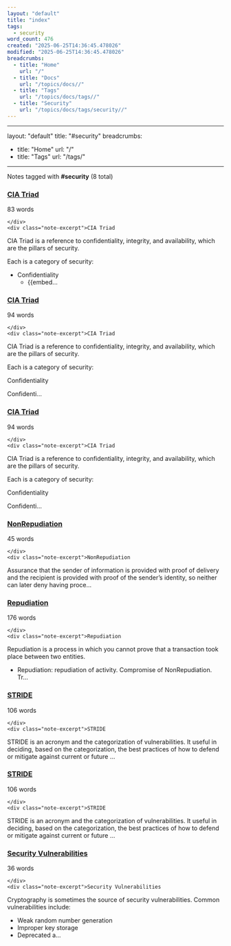 ```yaml
---
layout: "default"
title: "index"
tags:
  - security
word_count: 476
created: "2025-06-25T14:36:45.478026"
modified: "2025-06-25T14:36:45.478026"
breadcrumbs:
  - title: "Home"
    url: "/"
  - title: "Docs"
    url: "/topics/docs//"
  - title: "Tags"
    url: "/topics/docs/tags//"
  - title: "Security"
    url: "/topics/docs/tags/security//"
---
```

---
layout: "default"
title: "#security"
breadcrumbs:
  - title: "Home"
    url: "/"
  - title: "Tags"
    url: "/tags/"
---
Notes tagged with **#security** (8 total)

<div class="note-grid">

<div class="note-card">
    <h3><a href="cse/cryptography/cia-triad/">CIA Triad</a></h3>
    <div class="note-meta">
        83 words
        
    </div>
    <div class="note-excerpt">CIA Triad

CIA Triad is a reference to confidentiality, integrity, and availability, which are the pillars of security. 


Each is a category of security:
-  Confidentiality
	- {{embed...</div>
</div>

<div class="note-card">
    <h3><a href="logseq/bak/cse/cryptography/cia-triad/2024-11-29t01_57_40574zdesktop/">CIA Triad</a></h3>
    <div class="note-meta">
        94 words
        
    </div>
    <div class="note-excerpt">CIA Triad

CIA Triad is a reference to confidentiality, integrity, and availability, which are the pillars of security. 


Each is a category of security:

 Confidentiality

Confidenti...</div>
</div>

<div class="note-card">
    <h3><a href="logseq/bak/cse/cryptography/cia-triad/2024-11-01t08_11_36610zdesktop/">CIA Triad</a></h3>
    <div class="note-meta">
        94 words
        
    </div>
    <div class="note-excerpt">CIA Triad

CIA Triad is a reference to confidentiality, integrity, and availability, which are the pillars of security. 


Each is a category of security:

 Confidentiality

Confidenti...</div>
</div>

<div class="note-card">
    <h3><a href="nonrepudiation/">NonRepudiation</a></h3>
    <div class="note-meta">
        45 words
        
    </div>
    <div class="note-excerpt">NonRepudiation


Assurance that the sender of information is provided with proof of delivery and the recipient is provided with proof of the sender’s identity, so neither can later deny having proce...</div>
</div>

<div class="note-card">
    <h3><a href="cse/cryptography/repudiation/">Repudiation</a></h3>
    <div class="note-meta">
        176 words
        
    </div>
    <div class="note-excerpt">Repudiation

Repudiation is a process in which you cannot prove that a transaction took place between two entities.

- Repudiation: repudiation of activity. Compromise of NonRepudiation. Tr...</div>
</div>

<div class="note-card">
    <h3><a href="logseq/bak/cse/cryptography/stride/2024-11-01t08_11_36618zdesktop/">STRIDE</a></h3>
    <div class="note-meta">
        106 words
        
    </div>
    <div class="note-excerpt">STRIDE

STRIDE is an acronym and the categorization of vulnerabilities. It useful in deciding, based on the categorization, the best practices of how to defend or mitigate against current or future ...</div>
</div>

<div class="note-card">
    <h3><a href="logseq/bak/cse/cryptography/stride/2024-11-29t01_57_40582zdesktop/">STRIDE</a></h3>
    <div class="note-meta">
        106 words
        
    </div>
    <div class="note-excerpt">STRIDE

STRIDE is an acronym and the categorization of vulnerabilities. It useful in deciding, based on the categorization, the best practices of how to defend or mitigate against current or future ...</div>
</div>

<div class="note-card">
    <h3><a href="security/security-vulnerabilities/">Security Vulnerabilities</a></h3>
    <div class="note-meta">
        36 words
        
    </div>
    <div class="note-excerpt">Security Vulnerabilities

Cryptography is sometimes the source of security vulnerabilities. Common vulnerabilities include:

- Weak random number generation
- Improper key storage
- Deprecated a...</div>
</div>
</div>